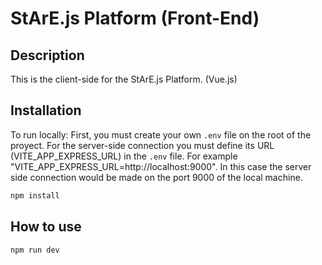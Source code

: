 # StArE.js Platform (Front-End)

## Description
This is the client-side for the StArE.js Platform. (Vue.js)

## Installation
To run locally:
First, you must create your own <code>.env</code> file on the root of the proyect.
For the server-side connection you must define its URL (VITE_APP_EXPRESS_URL) in the <code>.env</code> file. For example "VITE_APP_EXPRESS_URL=http://localhost:9000". In this case the server side connection would be made on the port 9000 of the local machine.

```bash
npm install
```
## How to use

```bash
npm run dev
```
